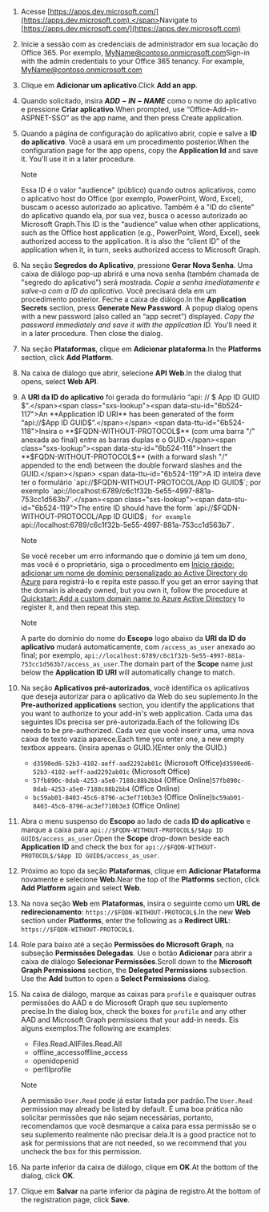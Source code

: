 

1. <span data-ttu-id="6b524-101">Acesse [https://apps.dev.microsoft.com/](https://apps.dev.microsoft.com).</span><span class="sxs-lookup"><span data-stu-id="6b524-101">Navigate to [https://apps.dev.microsoft.com/](https://apps.dev.microsoft.com)</span></span>

1. <span data-ttu-id="6b524-p101">Inicie a sessão com as credenciais de administrador em sua locação do Office 365. Por exemplo, MyName@contoso.onmicrosoft.com</span><span class="sxs-lookup"><span data-stu-id="6b524-p101">Sign-in with the admin credentials to your Office 365 tenancy. For example, MyName@contoso.onmicrosoft.com</span></span>

1. <span data-ttu-id="6b524-104">Clique em **Adicionar um aplicativo**.</span><span class="sxs-lookup"><span data-stu-id="6b524-104">Click **Add an app**.</span></span>

1. <span data-ttu-id="6b524-105">Quando solicitado, insira **$ADD-IN-NAME$** como o nome do aplicativo e pressione **Criar aplicativo**.</span><span class="sxs-lookup"><span data-stu-id="6b524-105">When prompted, use “Office-Add-in-ASPNET-SSO” as the app name, and then press Create application.</span></span>

1. <span data-ttu-id="6b524-p102">Quando a página de configuração do aplicativo abrir, copie e salve a **ID do aplicativo**. Você a usará em um procedimento posterior.</span><span class="sxs-lookup"><span data-stu-id="6b524-p102">When the configuration page for the app opens, copy the **Application Id** and save it. You'll use it in a later procedure.</span></span>

    > [!NOTE]
    > <span data-ttu-id="6b524-p103">Essa ID é o valor "audience" (público) quando outros aplicativos, como o aplicativo host do Office (por exemplo, PowerPoint, Word, Excel), buscam o acesso autorizado ao aplicativo. Também é a "ID do cliente" do aplicativo quando ela, por sua vez, busca o acesso autorizado ao Microsoft Graph.</span><span class="sxs-lookup"><span data-stu-id="6b524-p103">This ID is the “audience” value when other applications, such as the Office host application (e.g., PowerPoint, Word, Excel), seek authorized access to the application. It is also the “client ID” of the application when it, in turn, seeks authorized access to Microsoft Graph.</span></span>

1. <span data-ttu-id="6b524-p104">Na seção **Segredos do Aplicativo**, pressione **Gerar Nova Senha**. Uma caixa de diálogo pop-up abrirá e uma nova senha (também chamada de "segredo do aplicativo") será mostrada. *Copie a senha imediatamente e salve-a com a ID do aplicativo.* Você precisará dela em um procedimento posterior. Feche a caixa de diálogo.</span><span class="sxs-lookup"><span data-stu-id="6b524-p104">In the **Application Secrets** section, press **Generate New Password**. A popup dialog opens with a new password (also called an “app secret”) displayed. *Copy the password immediately and save it with the application ID.* You'll need it in a later procedure. Then close the dialog.</span></span>

1. <span data-ttu-id="6b524-115">Na seção **Plataformas**, clique em **Adicionar plataforma**.</span><span class="sxs-lookup"><span data-stu-id="6b524-115">In the **Platforms** section, click **Add Platform**.</span></span>

1. <span data-ttu-id="6b524-116">Na caixa de diálogo que abrir, selecione **API Web**.</span><span class="sxs-lookup"><span data-stu-id="6b524-116">In the dialog that opens, select **Web API**.</span></span>

1. <span data-ttu-id="6b524-117">A **URI da ID do aplicativo** foi gerada do formulário “api: // $ App ID GUID $”.</span><span class="sxs-lookup"><span data-stu-id="6b524-117">An **Application ID URI** has been generated of the form “api://$App ID GUID$”.</span></span> <span data-ttu-id="6b524-118">Insira o **$FQDN-WITHOUT-PROTOCOL$** (com uma barra "/" anexada ao final) entre as barras duplas e o GUID.</span><span class="sxs-lookup"><span data-stu-id="6b524-118">Insert the **$FQDN-WITHOUT-PROTOCOL$** (with a forward slash "/" appended to the end) between the double forward slashes and the GUID.</span></span> <span data-ttu-id="6b524-119">A ID inteira deve ter o formulário `api://$FQDN-WITHOUT-PROTOCOL$/$App ID GUID$`; por exemplo `api://localhost:6789/c6c1f32b-5e55-4997-881a-753cc1d563b7`.</span><span class="sxs-lookup"><span data-stu-id="6b524-119">The entire ID should have the form `api://$FQDN-WITHOUT-PROTOCOL$/$App ID GUID$`; for example `api://localhost:6789/c6c1f32b-5e55-4997-881a-753cc1d563b7`.</span></span>

    > [!NOTE]
    > <span data-ttu-id="6b524-120">Se você receber um erro informando que o domínio já tem um dono, mas você é o proprietário, siga o procedimento em [Início rápido: adicionar um nome de domínio personalizado ao Active Directory do Azure](https://docs.microsoft.com/azure/active-directory/add-custom-domain) para registrá-lo e repita este passo.</span><span class="sxs-lookup"><span data-stu-id="6b524-120">If you get an error saying that the domain is already owned, but you own it, follow the procedure at [Quickstart: Add a custom domain name to Azure Active Directory](https://docs.microsoft.com/azure/active-directory/add-custom-domain) to register it, and then repeat this step.</span></span>

    > [!NOTE]
    > <span data-ttu-id="6b524-121">A parte do domínio do nome do **Escopo** logo abaixo da **URI da ID do aplicativo** mudará automaticamente, com `/access_as_user` anexado ao final; por exemplo, `api://localhost:6789/c6c1f32b-5e55-4997-881a-753cc1d563b7/access_as_user`.</span><span class="sxs-lookup"><span data-stu-id="6b524-121">The domain part of the **Scope** name just below the **Application ID URI** will automatically change to match.</span></span>

1. <span data-ttu-id="6b524-122">Na seção **Aplicativos pré-autorizados**, você identifica os aplicativos que deseja autorizar para o aplicativo da Web do seu suplemento.</span><span class="sxs-lookup"><span data-stu-id="6b524-122">In the **Pre-authorized applications** section, you identify the applications that you want to authorize to your add-in's web application.</span></span> <span data-ttu-id="6b524-123">Cada uma das seguintes IDs precisa ser pré-autorizada.</span><span class="sxs-lookup"><span data-stu-id="6b524-123">Each of the following IDs needs to be pre-authorized.</span></span> <span data-ttu-id="6b524-124">Cada vez que você inserir uma, uma nova caixa de texto vazia aparece.</span><span class="sxs-lookup"><span data-stu-id="6b524-124">Each time you enter one, a new empty textbox appears.</span></span> <span data-ttu-id="6b524-125">(Insira apenas o GUID.)</span><span class="sxs-lookup"><span data-stu-id="6b524-125">(Enter only the GUID.)</span></span>
    * <span data-ttu-id="6b524-126">`d3590ed6-52b3-4102-aeff-aad2292ab01c` (Microsoft Office)</span><span class="sxs-lookup"><span data-stu-id="6b524-126">`d3590ed6-52b3-4102-aeff-aad2292ab01c` (Microsoft Office)</span></span>
    * <span data-ttu-id="6b524-127">`57fb890c-0dab-4253-a5e0-7188c88b2bb4` (Office Online)</span><span class="sxs-lookup"><span data-stu-id="6b524-127">`57fb890c-0dab-4253-a5e0-7188c88b2bb4` (Office Online)</span></span>
    * <span data-ttu-id="6b524-128">`bc59ab01-8403-45c6-8796-ac3ef710b3e3` (Office Online)</span><span class="sxs-lookup"><span data-stu-id="6b524-128">`bc59ab01-8403-45c6-8796-ac3ef710b3e3` (Office Online)</span></span>

1. <span data-ttu-id="6b524-129">Abra o menu suspenso do **Escopo** ao lado de cada **ID do aplicativo** e marque a caixa para `api://$FQDN-WITHOUT-PROTOCOL$/$App ID GUID$/access_as_user`.</span><span class="sxs-lookup"><span data-stu-id="6b524-129">Open the **Scope** drop-down beside each **Application ID** and check the box for `api://$FQDN-WITHOUT-PROTOCOL$/$App ID GUID$/access_as_user`.</span></span>

1. <span data-ttu-id="6b524-130">Próximo ao topo da seção **Plataformas**, clique em **Adicionar Plataforma** novamente e selecione **Web**.</span><span class="sxs-lookup"><span data-stu-id="6b524-130">Near the top of the **Platforms** section, click **Add Platform** again and select **Web**.</span></span>

1. <span data-ttu-id="6b524-131">Na nova seção **Web** em **Plataformas**, insira o seguinte como um **URL de redirecionamento**: `https://$FQDN-WITHOUT-PROTOCOL$`.</span><span class="sxs-lookup"><span data-stu-id="6b524-131">In the new **Web** section under **Platforms**, enter the following as a **Redirect URL**: `https://$FQDN-WITHOUT-PROTOCOL$`.</span></span>

1. <span data-ttu-id="6b524-p107">Role para baixo até a seção **Permissões do Microsoft Graph**, na subseção **Permissões Delegadas**. Use o botão **Adicionar** para abrir a caixa de diálogo **Selecionar Permissões**.</span><span class="sxs-lookup"><span data-stu-id="6b524-p107">Scroll down to the **Microsoft Graph Permissions** section, the **Delegated Permissions** subsection. Use the **Add** button to open a **Select Permissions** dialog.</span></span>

1. <span data-ttu-id="6b524-134">Na caixa de diálogo, marque as caixas para `profile` e quaisquer outras permissões do AAD e do Microsoft Graph que seu suplemento precise.</span><span class="sxs-lookup"><span data-stu-id="6b524-134">In the dialog box, check the boxes for `profile` and any other AAD and Microsoft Graph permissions that your add-in needs.</span></span> <span data-ttu-id="6b524-135">Eis alguns exemplos:</span><span class="sxs-lookup"><span data-stu-id="6b524-135">The following are examples:</span></span>

    * <span data-ttu-id="6b524-136">Files.Read.All</span><span class="sxs-lookup"><span data-stu-id="6b524-136">Files.Read.All</span></span>
    * <span data-ttu-id="6b524-137">offline_access</span><span class="sxs-lookup"><span data-stu-id="6b524-137">offline_access</span></span>
    * <span data-ttu-id="6b524-138">openid</span><span class="sxs-lookup"><span data-stu-id="6b524-138">openid</span></span>
    * <span data-ttu-id="6b524-139">perfil</span><span class="sxs-lookup"><span data-stu-id="6b524-139">profile</span></span>

    > [!NOTE]
    > <span data-ttu-id="6b524-140">A permissão `User.Read` pode já estar listada por padrão.</span><span class="sxs-lookup"><span data-stu-id="6b524-140">The `User.Read` permission may already be listed by default.</span></span> <span data-ttu-id="6b524-141">É uma boa prática não solicitar permissões que não sejam necessárias, portanto, recomendamos que você desmarque a caixa para essa permissão se o seu suplemento realmente não precisar dela.</span><span class="sxs-lookup"><span data-stu-id="6b524-141">It is a good practice not to ask for permissions that are not needed, so we recommend that you uncheck the box for this permission.</span></span>

1. <span data-ttu-id="6b524-142">Na parte inferior da caixa de diálogo, clique em **OK**.</span><span class="sxs-lookup"><span data-stu-id="6b524-142">At the bottom of the dialog, click **OK**.</span></span>

1. <span data-ttu-id="6b524-143">Clique em **Salvar** na parte inferior da página de registro.</span><span class="sxs-lookup"><span data-stu-id="6b524-143">At the bottom of the registration page, click **Save**.</span></span>
